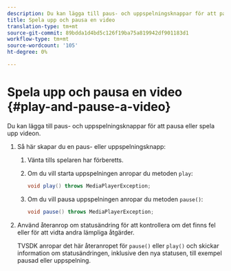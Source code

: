 ```yaml
---
description: Du kan lägga till paus- och uppspelningsknappar för att pausa eller spela upp videon.
title: Spela upp och pausa en video
translation-type: tm+mt
source-git-commit: 89bdda1d4bd5c126f19ba75a819942df901183d1
workflow-type: tm+mt
source-wordcount: '105'
ht-degree: 0%

---
```



# Spela upp och pausa en video {#play-and-pause-a-video}

Du kan lägga till paus- och uppspelningsknappar för att pausa eller spela upp videon.

1. Så här skapar du en paus- eller uppspelningsknapp:
   1. Vänta tills spelaren har förberetts.
   1. Om du vill starta uppspelningen anropar du metoden `play`:

      ```java
      void play() throws MediaPlayerException;
      ```

   1. Om du vill pausa uppspelningen anropar du metoden `pause()`:

      ```java
      void pause() throws MediaPlayerException;
      ```

1. Använd återanrop om statusändring för att kontrollera om det finns fel eller för att vidta andra lämpliga åtgärder.

   TVSDK anropar det här återanropet för `pause()` eller `play()` och skickar information om statusändringen, inklusive den nya statusen, till exempel pausad eller uppspelning.